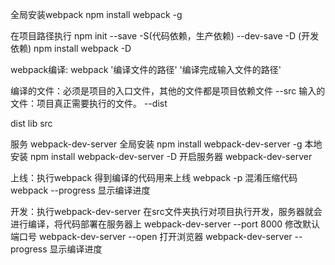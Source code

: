 全局安装webpack
npm install webpack -g

在项目路径执行
npm init
--save    -S(代码依赖，生产依赖)
--dev-save    -D    (开发依赖)
npm install webpack -D




webpack编译:
webpack '编译文件的路径' '编译完成输入文件的路径'

编译的文件：必须是项目的入口文件，其他的文件都是项目依赖文件  --src
输入的文件：项目真正需要执行的文件。  --dist

dist
lib
src


服务
webpack-dev-server
全局安装
npm install webpack-dev-server -g
本地安装
npm install webpack-dev-server -D
开启服务器
webpack-dev-server




上线：执行webpack    得到编译的代码用来上线
webpack -p 混淆压缩代码
webpack --progress 显示编译进度

开发：执行webpack-dev-server   在src文件夹执行对项目执行开发，服务器就会进行编译，将代码部署在服务器上
webpack-dev-server --port 8000  修改默认端口号
webpack-dev-server --open  打开浏览器
webpack-dev-server --progress  显示编译进度















